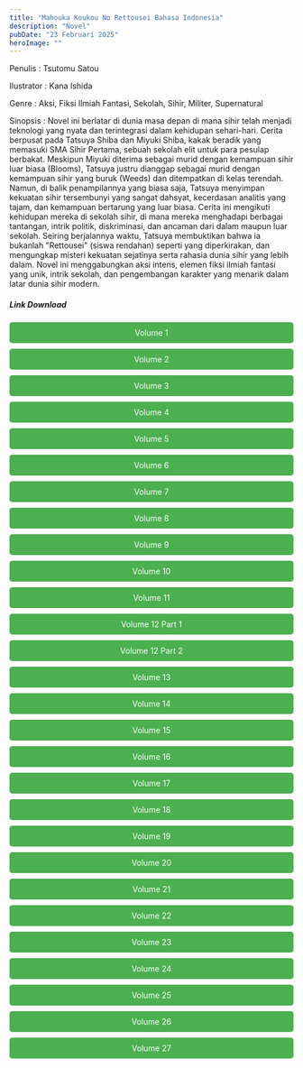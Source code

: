 ```yaml
---
title: "Mahouka Koukou No Rettousei Bahasa Indonesia"
description: "Novel"
pubDate: "23 Februari 2025"
heroImage: ""
---
```


Penulis : Tsutomu Satou

Ilustrator : Kana Ishida

Genre : Aksi, Fiksi Ilmiah Fantasi, Sekolah, Sihir, Militer, Supernatural

Sinopsis : Novel ini berlatar di dunia masa depan di mana sihir telah menjadi teknologi yang nyata dan terintegrasi dalam kehidupan sehari-hari. Cerita berpusat pada Tatsuya Shiba dan Miyuki Shiba, kakak beradik yang memasuki SMA Sihir Pertama, sebuah sekolah elit untuk para pesulap berbakat.  Meskipun Miyuki diterima sebagai murid dengan kemampuan sihir luar biasa (Blooms), Tatsuya justru dianggap sebagai murid dengan kemampuan sihir yang buruk (Weeds) dan ditempatkan di kelas terendah. Namun, di balik penampilannya yang biasa saja, Tatsuya menyimpan kekuatan sihir tersembunyi yang sangat dahsyat, kecerdasan analitis yang tajam, dan kemampuan bertarung yang luar biasa.  Cerita ini mengikuti kehidupan mereka di sekolah sihir, di mana mereka menghadapi berbagai tantangan, intrik politik, diskriminasi, dan ancaman dari dalam maupun luar sekolah. Seiring berjalannya waktu, Tatsuya membuktikan bahwa ia bukanlah "Rettousei" (siswa rendahan) seperti yang diperkirakan, dan mengungkap misteri kekuatan sejatinya serta rahasia dunia sihir yang lebih dalam. Novel ini menggabungkan aksi intens, elemen fiksi ilmiah fantasi yang unik, intrik sekolah, dan pengembangan karakter yang menarik dalam latar dunia sihir modern.
<!DOCTYPE html>
<html>
<head>
  <style>
  .download-button {
      display: block;
      margin: 10px 0;
      padding: 10px 20px;
      background-color: #4CAF50;
      color: white;
      text-align: center;
      text-decoration: none;
      border: none;
      border-radius: 5px;
    }
  </style>
</head>
<body>

  <h5>Link Download</h5>

  <a href="https://gawr-index.floral.workers.dev/0:/LN%20&%20WN/LN%20&%20WN%20Jepang%20P1/MKNR/MKNR%20Vol%2001%20indo.pdf" class="download-button" download>Volume 1</a>
  <a href="https://gawr-index.floral.workers.dev/0:/LN%20&%20WN/LN%20&%20WN%20Jepang%20P1/MKNR/MKNR%20Vol%2002%20indo.pdf" class="download-button" download>Volume 2</a>
  <a href="https://gawr-index.floral.workers.dev/0:/LN%20&%20WN/LN%20&%20WN%20Jepang%20P1/MKNR/MKNR%20Vol%2003%20indo.pdf" class="download-button" download>Volume 3</a>
  <a href="https://gawr-index.floral.workers.dev/0:/LN%20&%20WN/LN%20&%20WN%20Jepang%20P1/MKNR/MKNR%20Vol%2004%20indo.pdf" class="download-button" download>Volume 4</a>
  <a href="https://gawr-index.floral.workers.dev/0:/LN%20&%20WN/LN%20&%20WN%20Jepang%20P1/MKNR/MKNR%20Vol%2005%20indo.pdf" class="download-button" download>Volume 5</a>
  <a href="https://gawr-index.floral.workers.dev/0:/LN%20&%20WN/LN%20&%20WN%20Jepang%20P1/MKNR/MKNR%20Vol%2006%20indo.pdf" class="download-button" download>Volume 6</a>
  <a href="https://gawr-index.floral.workers.dev/0:/LN%20&%20WN/LN%20&%20WN%20Jepang%20P1/MKNR/MKNR%20Vol%2007%20indo.pdf" class="download-button" download>Volume 7</a>
  <a href="https://gawr-index.floral.workers.dev/0:/LN%20&%20WN/LN%20&%20WN%20Jepang%20P1/MKNR/MKNR%20Vol%2008%20indo.pdf" class="download-button" download>Volume 8</a>
  <a href="https://gawr-index.floral.workers.dev/0:/LN%20&%20WN/LN%20&%20WN%20Jepang%20P1/MKNR/MKNR%20Vol%2009%20indo.pdf" class="download-button" download>Volume 9</a>
  <a href="https://gawr-index.floral.workers.dev/0:/LN%20&%20WN/LN%20&%20WN%20Jepang%20P1/MKNR/MKNR%20Vol%2010%20indo.pdf" class="download-button" download>Volume 10</a>
  <a href="https://gawr-index.floral.workers.dev/0:/LN%20&%20WN/LN%20&%20WN%20Jepang%20P1/MKNR/MKNR%20Vol%2011%20indo.pdf" class="download-button" download>Volume 11</a>
  <a href="https://gawr-index.floral.workers.dev/0:/LN%20&%20WN/LN%20&%20WN%20Jepang%20P1/MKNR/MKNR%20Vol%2012%20part%201%20indo.pdf" class="download-button" download>Volume 12 Part 1</a>
  <a href="https://gawr-index.floral.workers.dev/0:/LN%20&%20WN/LN%20&%20WN%20Jepang%20P1/MKNR/MKNR%20Vol%2012%20part%202%20indo.pdf" class="download-button" download>Volume 12 Part 2</a>
  <a href="https://gawr-index.floral.workers.dev/0:/LN%20&%20WN/LN%20&%20WN%20Jepang%20P1/MKNR/MKNR%20Vol%2013%20indo.pdf" class="download-button" download>Volume 13</a>
  <a href="https://gawr-index.floral.workers.dev/0:/LN%20&%20WN/LN%20&%20WN%20Jepang%20P1/MKNR/MKNR%20Vol%2014%20indo.pdf" class="download-button" download>Volume 14</a>
  <a href="https://gawr-index.floral.workers.dev/0:/LN%20&%20WN/LN%20&%20WN%20Jepang%20P1/MKNR/MKNR%20Vol%2015%20indo.pdf" class="download-button" download>Volume 15</a>
  <a href="https://gawr-index.floral.workers.dev/0:/LN%20&%20WN/LN%20&%20WN%20Jepang%20P1/MKNR/MKNR%20Vol%2016%20indo.pdf" class="download-button" download>Volume 16</a>
  <a href="https://gawr-index.floral.workers.dev/0:/LN%20&%20WN/LN%20&%20WN%20Jepang%20P1/MKNR/MKNR%20Vol%2017%20indo.pdf" class="download-button" download>Volume 17</a>
  <a href="https://gawr-index.floral.workers.dev/0:/LN%20&%20WN/LN%20&%20WN%20Jepang%20P1/MKNR/MKNR%20Vol%2018%20indo.pdf" class="download-button" download>Volume 18</a>
  <a href="https://gawr-index.floral.workers.dev/0:/LN%20&%20WN/LN%20&%20WN%20Jepang%20P1/MKNR/MKNR%20Vol%2019%20indo.pdf" class="download-button" download>Volume 19</a>
  <a href="https://gawr-index.floral.workers.dev/0:/LN%20&%20WN/LN%20&%20WN%20Jepang%20P1/MKNR/MKNR%20Vol%2020%20indo.pdf" class="download-button" download>Volume 20</a>
  <a href="https://gawr-index.floral.workers.dev/0:/LN%20&%20WN/LN%20&%20WN%20Jepang%20P1/MKNR/MKNR%20Vol%2021%20indo.pdf" class="download-button" download>Volume 21</a>
  <a href="https://gawr-index.floral.workers.dev/0:/LN%20&%20WN/LN%20&%20WN%20Jepang%20P1/MKNR/MKNR%20Vol%2022%20indo.pdf" class="download-button" download>Volume 22</a>
  <a href="https://gawr-index.floral.workers.dev/0:/LN%20&%20WN/LN%20&%20WN%20Jepang%20P1/MKNR/MKNR%20Vol%2023%20indo.pdf" class="download-button" download>Volume 23</a>
  <a href="https://gawr-index.floral.workers.dev/0:/LN%20&%20WN/LN%20&%20WN%20Jepang%20P1/MKNR/MKNR%20Vol%2024%20indo.pdf" class="download-button" download>Volume 24</a>
  <a href="https://gawr-index.floral.workers.dev/0:/LN%20&%20WN/LN%20&%20WN%20Jepang%20P1/MKNR/MKNR%2025%20indo.pdf" class="download-button" download>Volume 25</a>
  <a href="https://gawr-index.floral.workers.dev/0:/LN%20&%20WN/LN%20&%20WN%20Jepang%20P1/MKNR/MKNR%2026%20indo.pdf" class="download-button" download>Volume 26</a>
  <a href="https://gawr-index.floral.workers.dev/0:/LN%20&%20WN/LN%20&%20WN%20Jepang%20P1/MKNR/MKNR%2027%20indo.pdf" class="download-button" download>Volume 27</a>

</body>
</html>

